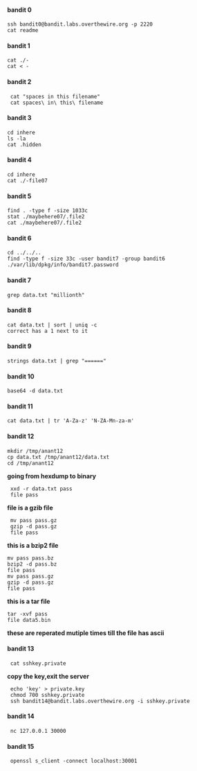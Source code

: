#### bandit 0
```
ssh bandit0@bandit.labs.overthewire.org -p 2220
cat readme
```
#### bandit 1
```
cat ./-
cat < -
```
#### bandit 2
```
 cat "spaces in this filename"
 cat spaces\ in\ this\ filename
 ```
#### bandit 3
```
cd inhere
ls -la
cat .hidden
```
#### bandit 4
```
cd inhere
cat ./-file07
```
#### bandit 5
```
find . -type f -size 1033c
stat ./maybehere07/.file2
cat ./maybehere07/.file2
```
#### bandit 6
```
cd ../../..
find -type f -size 33c -user bandit7 -group bandit6
./var/lib/dpkg/info/bandit7.password
```
#### bandit 7
```
grep data.txt "millionth"
```
#### bandit 8
```
cat data.txt | sort | uniq -c
correct has a 1 next to it
```
#### bandit 9
```
strings data.txt | grep "======"
```
#### bandit 10
 ```
base64 -d data.txt
 ```
#### bandit 11
```
cat data.txt | tr 'A-Za-z' 'N-ZA-Mn-za-m'
```
#### bandit 12
```
mkdir /tmp/anant12
cp data.txt /tmp/anant12/data.txt
cd /tmp/anant12
```
**going from hexdump to binary**
```
 xxd -r data.txt pass
 file pass
```
**file is a gzib file**
```
 mv pass pass.gz
 gzip -d pass.gz
 file pass 
 ```
  **this is a bzip2 file**
  ```
 mv pass pass.bz
 bzip2 -d pass.bz
 file pass
 mv pass pass.gz
 gzip -d pass.gz
 file pass 
 ```
  **this is a tar file**
  ```
 tar -xvf pass
 file data5.bin
 ```
**these are reperated mutiple times till the file has ascii**
#### bandit 13
```
 cat sshkey.private
 ```
**copy the key,exit the server**
```
 echo 'key' > private.key
 chmod 700 sshkey.private
 ssh bandit14@bandit.labs.overthewire.org -i sshkey.private
 ```
#### bandit 14
```
 nc 127.0.0.1 30000
 ```
#### bandit 15 
```
 openssl s_client -connect localhost:30001
 ```


